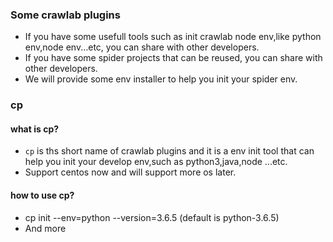 ### Some crawlab plugins
- If you have some usefull tools such as init crawlab node env,like python env,node env...etc, you can share with other developers.
- If you have some spider projects that can be reused, you can share with other developers.
- We will provide some env installer to help you init your spider env.

### cp
#### what is cp?
- `cp` is ths short name of crawlab plugins and it is a env init tool that can help you init your develop env,such as python3,java,node ...etc.
- Support centos now and will support more os later.
#### how to use cp?
- cp init --env=python --version=3.6.5 (default is python-3.6.5)
- And more 